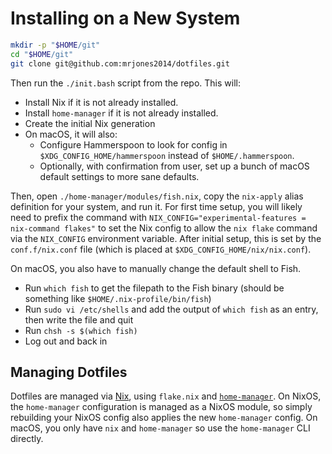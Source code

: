 # Installing on a New System

```bash
mkdir -p "$HOME/git"
cd "$HOME/git"
git clone git@github.com:mrjones2014/dotfiles.git
```

Then run the `./init.bash` script from the repo. This will:

- Install Nix if it is not already installed.
- Install `home-manager` if it is not already installed.
- Create the initial Nix generation
- On macOS, it will also:
  - Configure Hammerspoon to look for config in `$XDG_CONFIG_HOME/hammerspoon` instead of `$HOME/.hammerspoon`.
  - Optionally, with confirmation from user, set up a bunch of macOS default settings to more sane defaults.

Then, open `./home-manager/modules/fish.nix`, copy the `nix-apply` alias definition for your system, and run it.
For first time setup, you will likely need to prefix the command with `NIX_CONFIG="experimental-features = nix-command flakes"`
to set the Nix config to allow the `nix flake` command via the `NIX_CONFIG` environment variable. After initial setup,
this is set by the `conf.f/nix.conf` file (which is placed at `$XDG_CONFIG_HOME/nix/nix.conf`).

On macOS, you also have to manually change the default shell to Fish.

- Run `which fish` to get the filepath to the Fish binary (should be something like `$HOME/.nix-profile/bin/fish`)
- Run `sudo vi /etc/shells` and add the output of `which fish` as an entry, then write the file and quit
- Run `chsh -s $(which fish)`
- Log out and back in

## Managing Dotfiles

Dotfiles are managed via [Nix](https://nixos.org/), using `flake.nix` and [`home-manager`](https://github.com/nix-community/home-manager).
On NixOS, the `home-manager` configuration is managed as a NixOS module, so simply rebuilding your NixOS config also applies the new
`home-manager` config. On macOS, you only have `nix` and `home-manager` so use the `home-manager` CLI directly.
